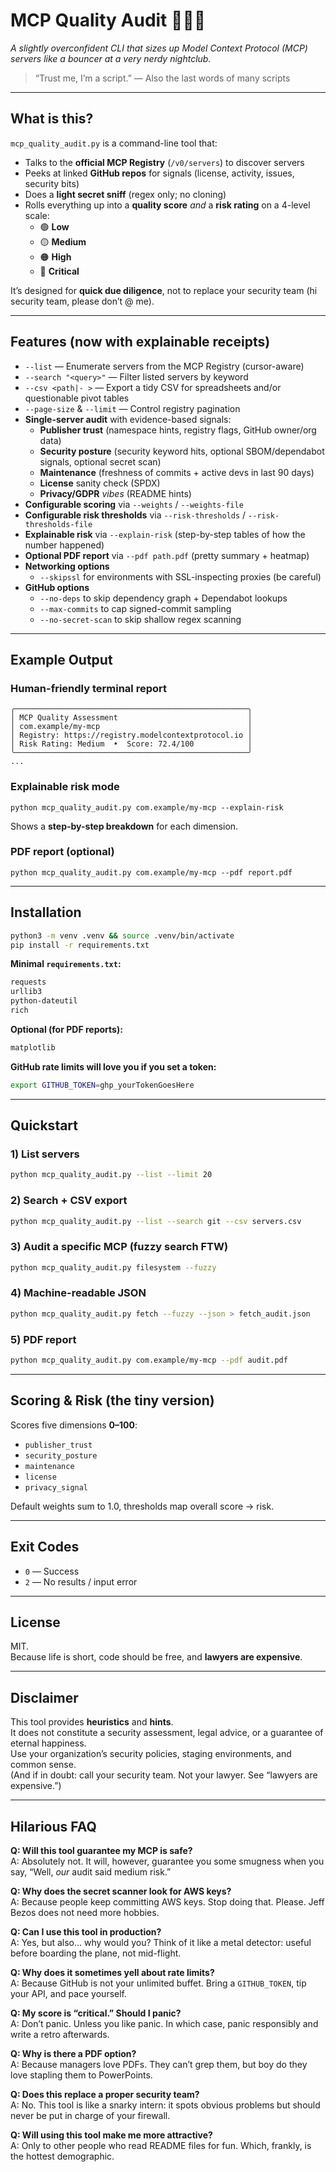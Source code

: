 # MCP Quality Audit 🕵️‍♀️✨
*A slightly overconfident CLI that sizes up Model Context Protocol (MCP) servers like a bouncer at a very nerdy nightclub.*

> “Trust me, I’m a script.” — Also the last words of many scripts

---

## What is this?
`mcp_quality_audit.py` is a command-line tool that:
- Talks to the **official MCP Registry** (`/v0/servers`) to discover servers
- Peeks at linked **GitHub repos** for signals (license, activity, issues, security bits)
- Does a **light secret sniff** (regex only; no cloning)
- Rolls everything up into a **quality score** *and* a **risk rating** on a 4-level scale:
  - 🟢 **Low**
  - 🟡 **Medium**
  - 🟠 **High**
  - 🔴 **Critical**

It’s designed for **quick due diligence**, not to replace your security team (hi security team, please don’t @ me).

---

## Features (now with explainable receipts)
- `--list` — Enumerate servers from the MCP Registry (cursor-aware)
- `--search "<query>"` — Filter listed servers by keyword
- `--csv <path|- >` — Export a tidy CSV for spreadsheets and/or questionable pivot tables
- `--page-size` & `--limit` — Control registry pagination
- **Single-server audit** with evidence-based signals:
  - **Publisher trust** (namespace hints, registry flags, GitHub owner/org data)
  - **Security posture** (security keyword hits, optional SBOM/dependabot signals, optional secret scan)
  - **Maintenance** (freshness of commits + active devs in last 90 days)
  - **License** sanity check (SPDX)
  - **Privacy/GDPR** *vibes* (README hints)
- **Configurable scoring** via `--weights` / `--weights-file`
- **Configurable risk thresholds** via `--risk-thresholds` / `--risk-thresholds-file`
- **Explainable risk** via `--explain-risk` (step-by-step tables of how the number happened)
- **Optional PDF report** via `--pdf path.pdf` (pretty summary + heatmap)
- **Networking options**
  - `--skipssl` for environments with SSL-inspecting proxies (be careful)
- **GitHub options**
  - `--no-deps` to skip dependency graph + Dependabot lookups
  - `--max-commits` to cap signed-commit sampling
  - `--no-secret-scan` to skip shallow regex scanning

---

## Example Output

### Human-friendly terminal report
```
╭────────────────────────────────────────────────────╮
│ MCP Quality Assessment                             │
│ com.example/my-mcp                                 │
│ Registry: https://registry.modelcontextprotocol.io │
│ Risk Rating: Medium  •  Score: 72.4/100            │
╰────────────────────────────────────────────────────╯
...
```

### Explainable risk mode
```
python mcp_quality_audit.py com.example/my-mcp --explain-risk
```
Shows a **step-by-step breakdown** for each dimension.

### PDF report (optional)
```
python mcp_quality_audit.py com.example/my-mcp --pdf report.pdf
```

---

## Installation

```bash
python3 -m venv .venv && source .venv/bin/activate
pip install -r requirements.txt
```

**Minimal `requirements.txt`:**
```txt
requests
urllib3
python-dateutil
rich
```

**Optional (for PDF reports):**
```txt
matplotlib
```

**GitHub rate limits will love you if you set a token:**
```bash
export GITHUB_TOKEN=ghp_yourTokenGoesHere
```

---

## Quickstart

### 1) List servers
```bash
python mcp_quality_audit.py --list --limit 20
```

### 2) Search + CSV export
```bash
python mcp_quality_audit.py --list --search git --csv servers.csv
```

### 3) Audit a specific MCP (fuzzy search FTW)
```bash
python mcp_quality_audit.py filesystem --fuzzy
```

### 4) Machine-readable JSON
```bash
python mcp_quality_audit.py fetch --fuzzy --json > fetch_audit.json
```

### 5) PDF report
```bash
python mcp_quality_audit.py com.example/my-mcp --pdf audit.pdf
```

---

## Scoring & Risk (the tiny version)

Scores five dimensions **0–100**:
- `publisher_trust`
- `security_posture`
- `maintenance`
- `license`
- `privacy_signal`

Default weights sum to 1.0, thresholds map overall score → risk.

---

## Exit Codes
- `0` — Success
- `2` — No results / input error

---

## License
MIT.  
Because life is short, code should be free, and **lawyers are expensive**.

---

## Disclaimer
This tool provides **heuristics** and **hints**.  
It does not constitute a security assessment, legal advice, or a guarantee of eternal happiness.  
Use your organization’s security policies, staging environments, and common sense.  
(And if in doubt: call your security team. Not your lawyer. See “lawyers are expensive.”)

---

## Hilarious FAQ

**Q: Will this tool guarantee my MCP is safe?**  
A: Absolutely not. It will, however, guarantee you some smugness when you say, “Well, *our* audit said medium risk.”

**Q: Why does the secret scanner look for AWS keys?**  
A: Because people keep committing AWS keys. Stop doing that. Please. Jeff Bezos does not need more hobbies.

**Q: Can I use this tool in production?**  
A: Yes, but also… why would you? Think of it like a metal detector: useful before boarding the plane, not mid-flight.

**Q: Why does it sometimes yell about rate limits?**  
A: Because GitHub is not your unlimited buffet. Bring a `GITHUB_TOKEN`, tip your API, and pace yourself.

**Q: My score is “critical.” Should I panic?**  
A: Don’t panic. Unless you like panic. In which case, panic responsibly and write a retro afterwards.

**Q: Why is there a PDF option?**  
A: Because managers love PDFs. They can’t grep them, but boy do they love stapling them to PowerPoints.

**Q: Does this replace a proper security team?**  
A: No. This tool is like a snarky intern: it spots obvious problems but should never be put in charge of your firewall.

**Q: Will using this tool make me more attractive?**  
A: Only to other people who read README files for fun. Which, frankly, is the hottest demographic.

